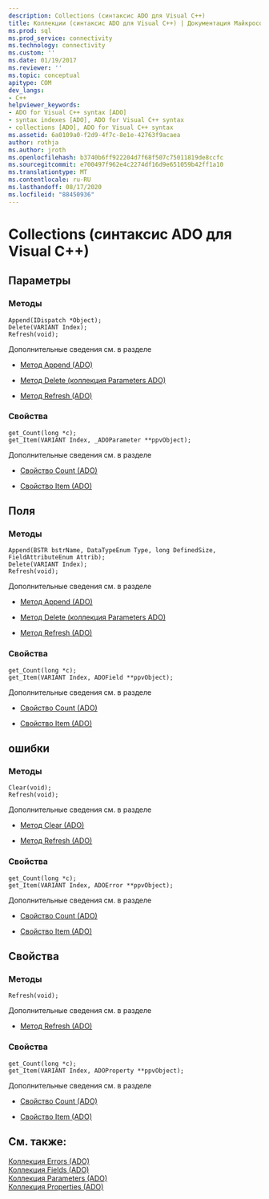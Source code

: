 ```yaml
---
description: Collections (синтаксис ADO для Visual C++)
title: Коллекции (синтаксис ADO для Visual C++) | Документация Майкрософт
ms.prod: sql
ms.prod_service: connectivity
ms.technology: connectivity
ms.custom: ''
ms.date: 01/19/2017
ms.reviewer: ''
ms.topic: conceptual
apitype: COM
dev_langs:
- C++
helpviewer_keywords:
- ADO for Visual C++ syntax [ADO]
- syntax indexes [ADO], ADO for Visual C++ syntax
- collections [ADO], ADO for Visual C++ syntax
ms.assetid: 6a0109a0-f2d9-4f7c-8e1e-42763f9acaea
author: rothja
ms.author: jroth
ms.openlocfilehash: b3740b6ff922204d7f68f507c75011819de8ccfc
ms.sourcegitcommit: e700497f962e4c2274df16d9e651059b42ff1a10
ms.translationtype: MT
ms.contentlocale: ru-RU
ms.lasthandoff: 08/17/2020
ms.locfileid: "88450936"
---
```

# <a name="collections-ado-for-visual-c-syntax"></a>Collections (синтаксис ADO для Visual C++)
## <a name="parameters"></a>Параметры  
  
### <a name="methods"></a>Методы  
  
```  
Append(IDispatch *Object);  
Delete(VARIANT Index);  
Refresh(void);  
```  
  
 Дополнительные сведения см. в разделе  
  
-   [Метод Append (ADO)](../../../ado/reference/ado-api/append-method-ado.md)  
  
-   [Метод Delete (коллекция Parameters ADO)](../../../ado/reference/ado-api/delete-method-ado-parameters-collection.md)  
  
-   [Метод Refresh (ADO)](../../../ado/reference/ado-api/refresh-method-ado.md)  
  
### <a name="properties"></a>Свойства  
  
```  
get_Count(long *c);  
get_Item(VARIANT Index, _ADOParameter **ppvObject);  
```  
  
 Дополнительные сведения см. в разделе  
  
-   [Свойство Count (ADO)](../../../ado/reference/ado-api/count-property-ado.md)  
  
-   [Свойство Item (ADO)](../../../ado/reference/ado-api/item-property-ado.md)  
  
## <a name="fields"></a>Поля  
  
### <a name="methods"></a>Методы  
  
```  
Append(BSTR bstrName, DataTypeEnum Type, long DefinedSize, FieldAttributeEnum Attrib);  
Delete(VARIANT Index);  
Refresh(void);  
```  
  
 Дополнительные сведения см. в разделе  
  
-   [Метод Append (ADO)](../../../ado/reference/ado-api/append-method-ado.md)  
  
-   [Метод Delete (коллекция Parameters ADO)](../../../ado/reference/ado-api/delete-method-ado-parameters-collection.md)  
  
-   [Метод Refresh (ADO)](../../../ado/reference/ado-api/refresh-method-ado.md)  
  
### <a name="properties"></a>Свойства  
  
```  
get_Count(long *c);  
get_Item(VARIANT Index, ADOField **ppvObject);  
```  
  
 Дополнительные сведения см. в разделе  
  
-   [Свойство Count (ADO)](../../../ado/reference/ado-api/count-property-ado.md)  
  
-   [Свойство Item (ADO)](../../../ado/reference/ado-api/item-property-ado.md)  
  
## <a name="errors"></a>ошибки  
  
### <a name="methods"></a>Методы  
  
```  
Clear(void);  
Refresh(void);  
```  
  
 Дополнительные сведения см. в разделе  
  
-   [Метод Clear (ADO)](../../../ado/reference/ado-api/clear-method-ado.md)  
  
-   [Метод Refresh (ADO)](../../../ado/reference/ado-api/refresh-method-ado.md)  
  
### <a name="properties"></a>Свойства  
  
```  
get_Count(long *c);  
get_Item(VARIANT Index, ADOError **ppvObject);  
```  
  
 Дополнительные сведения см. в разделе  
  
-   [Свойство Count (ADO)](../../../ado/reference/ado-api/count-property-ado.md)  
  
-   [Свойство Item (ADO)](../../../ado/reference/ado-api/item-property-ado.md)  
  
## <a name="properties"></a>Свойства  
  
### <a name="methods"></a>Методы  
  
```  
Refresh(void);  
```  
  
 Дополнительные сведения см. в разделе  
  
-   [Метод Refresh (ADO)](../../../ado/reference/ado-api/refresh-method-ado.md)  
  
### <a name="properties"></a>Свойства  
  
```  
get_Count(long *c);  
get_Item(VARIANT Index, ADOProperty **ppvObject);  
```  
  
 Дополнительные сведения см. в разделе  
  
-   [Свойство Count (ADO)](../../../ado/reference/ado-api/count-property-ado.md)  
  
-   [Свойство Item (ADO)](../../../ado/reference/ado-api/item-property-ado.md)  
  
## <a name="see-also"></a>См. также:  
 [Коллекция Errors (ADO)](../../../ado/reference/ado-api/errors-collection-ado.md)   
 [Коллекция Fields (ADO)](../../../ado/reference/ado-api/fields-collection-ado.md)   
 [Коллекция Parameters (ADO)](../../../ado/reference/ado-api/parameters-collection-ado.md)   
 [Коллекция Properties (ADO)](../../../ado/reference/ado-api/properties-collection-ado.md)
